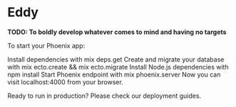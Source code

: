 # Eddy

**TODO: To boldly develop whatever comes to mind and having no targets**

To start your Phoenix app:

Install dependencies with mix deps.get
Create and migrate your database with mix ecto.create && mix ecto.migrate
Install Node.js dependencies with npm install
Start Phoenix endpoint with mix phoenix.server
Now you can visit localhost:4000 from your browser.

Ready to run in production? Please check our deployment guides.

